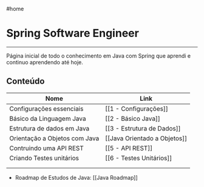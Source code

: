 #home
# Spring Software Engineer
---
Página inicial de todo o conhecimento em Java com Spring que aprendi e continuo aprendendo até hoje.

## Conteúdo

| Nome                          | Link                         |
| ----------------------------- | ---------------------------- |
| Configurações essenciais      | [[1 - Configurações]]        |
| Básico da Linguagem Java      | [[2 - Básico Java]]          |
| Estrutura de dados em Java    | [[3 - Estrutura de Dados]]   |
| Orientação a Objetos com Java | [[Java Orientado a Objetos]] |
| Contruindo uma API REST       | [[5 - API REST]]             |
| Criando Testes unitários      | [[6 - Testes Unitários]]     |
|                               |                              |
|                               |                              |

- Roadmap de Estudos de Java: [[Java Roadmap]]